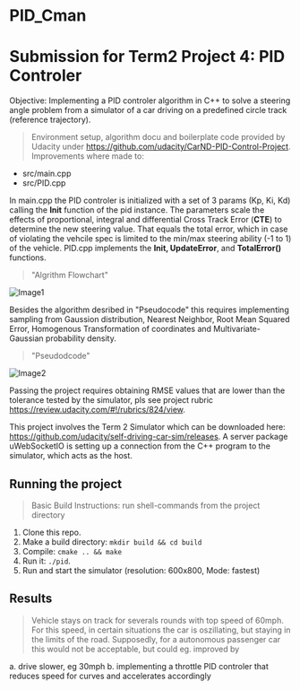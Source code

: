 # PID_Cman
# Submission for Term2 Project 4: PID Controler

Objective: Implementing a PID controler algorithm in C++ to solve a steering angle problem from a simulator of a car driving on a predefined circle track (reference trajectory).

> Environment setup, algorithm docu and boilerplate code provided by Udacity 
under https://github.com/udacity/CarND-PID-Control-Project. 
Improvements where made to:

- src/main.cpp
- src/PID.cpp

In main.cpp the PID controler is initialized with a set of 3 params (Kp, Ki, Kd) calling the __Init__ function of the pid instance. The parameters scale the effects of proportional, integral and differential Cross Track Error (__CTE__) to determine the new steering value. That equals the total error, which in case of violating the vehcile spec is limited to the min/max steering ability (-1 to 1) of the vehicle. PID.cpp implements the __Init, UpdateError__, and __TotalError()__ functions.

> "Algrithm Flowchart"

![Image1](./flowchart.png)

Besides the algorithm desribed in "Pseudocode" this requires implementing sampling from Gaussion distribution, Nearest Neighbor, Root Mean Squared Error, Homogenous Transformation of coordinates and Multivariate-Gaussian probability density.
> "Pseudodcode"

![Image2](./pseudocode.png)

Passing the project requires obtaining RMSE values that are lower than the tolerance tested by the simulator, pls see project rubric https://review.udacity.com/#!/rubrics/824/view.

This project involves the Term 2 Simulator which can be downloaded here: https://github.com/udacity/self-driving-car-sim/releases. A server package uWebSocketIO is setting up a connection from the C++ program to the simulator, which acts as the host.

## Running the project
> Basic Build Instructions: run shell-commands from the project directory
1. Clone this repo.
2. Make a build directory: `mkdir build && cd build`
3. Compile: `cmake .. && make`
4. Run it: `./pid`. 
5. Run and start the simulator (resolution: 600x800, Mode: fastest)

## Results
> Vehicle stays on track for severals rounds with top speed of 60mph. For this speed, in certain situations the car is oszillating, but staying in the limits of the road. Supposedly, for a autonomous passenger car this would not be acceptable, but could eg. improved by 

a. drive slower, eg 30mph
b. implementing a throttle PID controler that reduces speed for curves and accelerates accordingly
